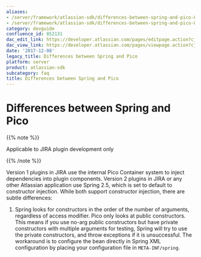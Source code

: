 ```yaml
---
aliases:
- /server/framework/atlassian-sdk/differences-between-spring-and-pico-852131.html
- /server/framework/atlassian-sdk/differences-between-spring-and-pico-852131.md
category: devguide
confluence_id: 852131
dac_edit_link: https://developer.atlassian.com/pages/editpage.action?cjm=wozere&pageId=852131
dac_view_link: https://developer.atlassian.com/pages/viewpage.action?cjm=wozere&pageId=852131
date: '2017-12-08'
legacy_title: Differences between Spring and Pico
platform: server
product: atlassian-sdk
subcategory: faq
title: Differences between Spring and Pico
---
```

# Differences between Spring and Pico

{{% note %}}

Applicable to JIRA plugin development only

{{% /note %}}

Version 1 plugins in JIRA use the internal Pico Container system to inject dependencies into plugin components. Version 2 plugins in JIRA or any other Atlassian application use Spring 2.5, which is set to default to constructor injection. While both support constructor injection, there are subtle differences:

1.  Spring looks for constructors in the order of the number of arguments, regardless of access modifier. Pico only looks at public constructors. This means if you use no-arg public constructors but have private constructors with multiple arguments for testing, Spring will try to use the private constructors, and throw exceptions if it is unsuccessful. The workaround is to configure the bean directly in Spring XML configuration by placing your configuration file in `META-INF/spring`.



















































































































































































































































































































































































































